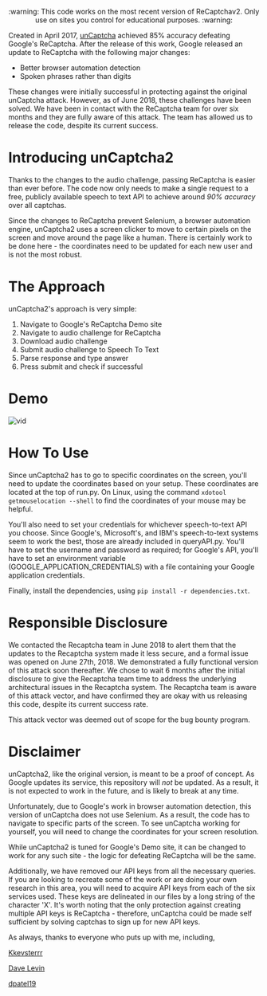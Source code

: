 <p align="center"> :warning: This code works on the most recent version of ReCaptchav2. Only use on sites you control for educational purposes. :warning:</p>

Created in April 2017, [unCaptcha](https://github.com/ecthros/uncaptcha) achieved 85% accuracy defeating Google's ReCaptcha. After the release of this work, Google released an update to ReCaptcha with the following major changes:
* Better browser automation detection
* Spoken phrases rather than digits

These changes were initially successful in protecting against the original unCaptcha attack. However, as of June 2018, these challenges have been solved. We have been in contact with the ReCaptcha team for over six months and they are fully aware of this attack. The team has allowed us to release the code, despite its current success.

# Introducing unCaptcha2

Thanks to the changes to the audio challenge, passing ReCaptcha is easier than ever before. The code now only needs to make a single request to a free, publicly available speech to text API to achieve around *90% accuracy* over all captchas.

Since the changes to ReCaptcha prevent Selenium, a browser automation engine, unCaptcha2 uses a screen clicker to move to certain pixels on the screen and move around the page like a human. There is certainly work to be done here - the coordinates need to be updated for each new user and is not the most robust.

# The Approach

unCaptcha2's approach is very simple:
1. Navigate to Google's ReCaptcha Demo site
2. Navigate to audio challenge for ReCaptcha
3. Download audio challenge
4. Submit audio challenge to Speech To Text
5. Parse response and type answer
6. Press submit and check if successful

# Demo

![vid](https://user-images.githubusercontent.com/14065974/45004579-df021180-afbb-11e8-8598-177159ed09b4.gif)

# How To Use

Since unCaptcha2 has to go to specific coordinates on the screen, you'll need to update the coordinates based on your setup. These coordinates are located at the top of run.py. On Linux, using the command `xdotool getmouselocation --shell` to find the coordinates of your mouse may be helpful.

You'll also need to set your credentials for whichever speech-to-text API you choose. Since Google's, Microsoft's, and IBM's speech-to-text systems seem to work the best, those are already included in queryAPI.py. You'll have to set the username and password as required; for Google's API, you'll have to set an environment variable (GOOGLE_APPLICATION_CREDENTIALS) with a file containing your Google application credentials.

Finally, install the dependencies, using `pip install -r dependencies.txt`.

# Responsible Disclosure

We contacted the Recaptcha team in June 2018 to alert them that the updates to the Recaptcha system made it less secure, and a formal issue was opened on June 27th, 2018. We demonstrated a fully functional version of this attack soon thereafter. We chose to wait 6 months after the initial disclosure to give the Recaptcha team time to address the underlying architectural issues in the Recaptcha system. The Recaptcha team is aware of this attack vector, and have confirmed they are okay with us releasing this code, despite its current success rate.

This attack vector was deemed out of scope for the bug bounty program.

# Disclaimer

unCaptcha2, like the original version, is meant to be a proof of concept. As Google updates its service, this repository will *not* be updated. As a result, it is not expected to work in the future, and is likely to break at any time.

Unfortunately, due to Google's work in browser automation detection, this version of unCaptcha does not use Selenium. As a result, the code has to navigate to specific parts of the screen. To see unCaptcha working for yourself, you will need to change the coordinates for your screen resolution.

While unCaptcha2 is tuned for Google's Demo site, it can be changed to work for any such site - the logic for defeating ReCaptcha will be the same.

Additionally, we have removed our API keys from all the necessary queries. If you are looking to recreate some of the work or are doing your own research in this area, you will need to acquire API keys from each of the six services used. These keys are delineated in our files by a long string of the character 'X'. It's worth noting that the only protection against creating multiple API keys is ReCaptcha - therefore, unCaptcha could be made self sufficient by solving captchas to sign up for new API keys.

As always, thanks to everyone who puts up with me, including,

[Kkevsterrr](https://github.com/Kkevsterrr)

[Dave Levin](https://cs.umd.edu/~dml)

[dpatel19](https://github.com/dpatel19)

